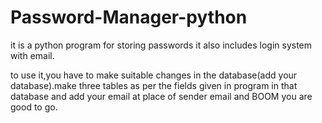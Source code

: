 # Password-Manager-python
it is a python program for storing passwords it also includes login system with email.

to use it,you have to make suitable changes in the database(add your database).make three tables as per the fields given in program in that database and add your email at place of sender email and BOOM you are good to go.
